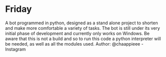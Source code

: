 # Friday
A bot programmed in python, designed as a stand alone project to shorten and make more comfortable a variety of tasks.
The bot is still under its very initial phase of development and currently only works on Windows. Be aware that this is not a build and so to run this code a python interpreter will be needed, as well as all the modules used.
Author: @chaappieee - Instagram
